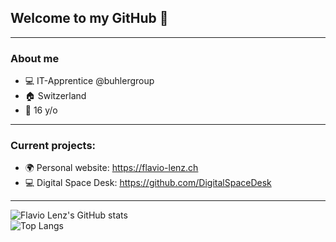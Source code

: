 ## Welcome to my GitHub 👋

---
### About me

  - 💻 IT-Apprentice @buhlergroup
  - 🏠 Switzerland
  - 🎂 16 y/o

---
### Current projects:

  - 🌍 Personal website: https://flavio-lenz.ch
  - 💻 Digital Space Desk: https://github.com/DigitalSpaceDesk

---

![Flavio Lenz's GitHub stats](https://github-readme-stats.vercel.app/api?username=flavio-lenz&theme=blue-green&count_private=true&include_all_commits=true&show_icons=true&hide=prs,issues)
<br>
![Top Langs](https://github-readme-stats.vercel.app/api/top-langs/?username=flavio-lenz&theme=dark&layout=compact&count_private=true)
